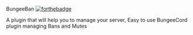 BungeeBan [![forthebadge](http://forthebadge.com/images/badges/built-by-developers.svg)](http://forthebadge.com)

A plugin that will help you to manage your server, Easy to use BungeeCord plugin managing Bans and Mutes
